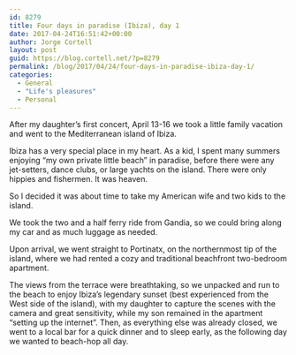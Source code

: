 ```yaml
---
id: 8279
title: Four days in paradise (Ibiza), day 1
date: 2017-04-24T16:51:42+00:00
author: Jorge Cortell
layout: post
guid: https://blog.cortell.net/?p=8279
permalink: /blog/2017/04/24/four-days-in-paradise-ibiza-day-1/
categories:
  - General
  - "Life's pleasures"
  - Personal
---
```

After my daughter’s first concert, April 13-16 we took a little family vacation and went to the Mediterranean island of Ibiza.

Ibiza has a very special place in my heart. As a kid, I spent many summers enjoying “my own private little beach” in paradise, before there were any jet-setters, dance clubs, or large yachts on the island. There were only hippies and fishermen. It was heaven.

So I decided it was about time to take my American wife and two kids to the island.

We took the two and a half ferry ride from Gandia, so we could bring along my car and as much luggage as needed.

Upon arrival, we went straight to Portinatx, on the northernmost tip of the island, where we had rented a cozy and traditional beachfront two-bedroom apartment.

The views from the terrace were breathtaking, so we unpacked and run to the beach to enjoy Ibiza’s legendary sunset (best experienced from the West side of the island), with my daughter to capture the scenes with the camera and great sensitivity, while my son remained in the apartment “setting up the internet”. Then, as everything else was already closed, we went to a local bar for a quick dinner and to sleep early, as the following day we wanted to beach-hop all day.